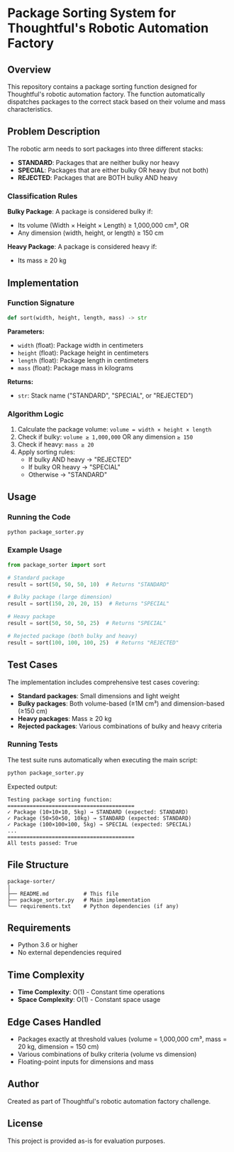 # Package Sorting System for Thoughtful's Robotic Automation Factory

## Overview

This repository contains a package sorting function designed for Thoughtful's robotic automation factory. The function automatically dispatches packages to the correct stack based on their volume and mass characteristics.

## Problem Description

The robotic arm needs to sort packages into three different stacks:

- **STANDARD**: Packages that are neither bulky nor heavy
- **SPECIAL**: Packages that are either bulky OR heavy (but not both)
- **REJECTED**: Packages that are BOTH bulky AND heavy

### Classification Rules

**Bulky Package**: A package is considered bulky if:
- Its volume (Width × Height × Length) ≥ 1,000,000 cm³, OR
- Any dimension (width, height, or length) ≥ 150 cm

**Heavy Package**: A package is considered heavy if:
- Its mass ≥ 20 kg

## Implementation

### Function Signature
```python
def sort(width, height, length, mass) -> str
```

**Parameters:**
- `width` (float): Package width in centimeters
- `height` (float): Package height in centimeters
- `length` (float): Package length in centimeters
- `mass` (float): Package mass in kilograms

**Returns:**
- `str`: Stack name ("STANDARD", "SPECIAL", or "REJECTED")

### Algorithm Logic

1. Calculate the package volume: `volume = width × height × length`
2. Check if bulky: `volume ≥ 1,000,000` OR any dimension `≥ 150`
3. Check if heavy: `mass ≥ 20`
4. Apply sorting rules:
   - If bulky AND heavy → "REJECTED"
   - If bulky OR heavy → "SPECIAL"
   - Otherwise → "STANDARD"

## Usage

### Running the Code

```bash
python package_sorter.py
```

### Example Usage

```python
from package_sorter import sort

# Standard package
result = sort(50, 50, 50, 10)  # Returns "STANDARD"

# Bulky package (large dimension)
result = sort(150, 20, 20, 15)  # Returns "SPECIAL"

# Heavy package
result = sort(50, 50, 50, 25)  # Returns "SPECIAL"

# Rejected package (both bulky and heavy)
result = sort(100, 100, 100, 25)  # Returns "REJECTED"
```

## Test Cases

The implementation includes comprehensive test cases covering:

- **Standard packages**: Small dimensions and light weight
- **Bulky packages**: Both volume-based (≥1M cm³) and dimension-based (≥150 cm)
- **Heavy packages**: Mass ≥ 20 kg
- **Rejected packages**: Various combinations of bulky and heavy criteria

### Running Tests

The test suite runs automatically when executing the main script:

```bash
python package_sorter.py
```

Expected output:
```
Testing package sorting function:
========================================
✓ Package (10×10×10, 5kg) → STANDARD (expected: STANDARD)
✓ Package (50×50×50, 10kg) → STANDARD (expected: STANDARD)
✓ Package (100×100×100, 5kg) → SPECIAL (expected: SPECIAL)
...
========================================
All tests passed: True
```

## File Structure

```
package-sorter/
│
├── README.md           # This file
├── package_sorter.py   # Main implementation
└── requirements.txt    # Python dependencies (if any)
```

## Requirements

- Python 3.6 or higher
- No external dependencies required

## Time Complexity

- **Time Complexity**: O(1) - Constant time operations
- **Space Complexity**: O(1) - Constant space usage

## Edge Cases Handled

- Packages exactly at threshold values (volume = 1,000,000 cm³, mass = 20 kg, dimension = 150 cm)
- Various combinations of bulky criteria (volume vs dimension)
- Floating-point inputs for dimensions and mass

## Author

Created as part of Thoughtful's robotic automation factory challenge.

## License

This project is provided as-is for evaluation purposes.